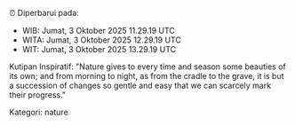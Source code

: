 ⏰ Diperbarui pada:
- WIB: Jumat, 3 Oktober 2025 11.29.19 UTC
- WITA: Jumat, 3 Oktober 2025 12.29.19 UTC
- WIT: Jumat, 3 Oktober 2025 13.29.19 UTC

Kutipan Inspiratif:
"Nature gives to every time and season some beauties of its own; and from morning to night, as from the cradle to the grave, it is but a succession of changes so gentle and easy that we can scarcely mark their progress."


Kategori: nature

